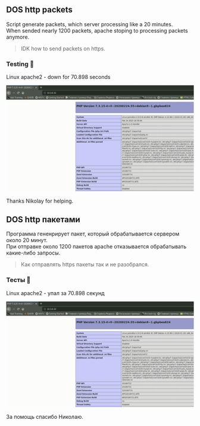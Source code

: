 ## DOS http packets 
Script generate packets, which server processing like a 20 minutes.  
When sended nearly 1200 packets, apache stoping to processing packets anymore. 
> IDK how to send packets on https.  
  
### Testing :hammer: 
Linux apache2 - down for 70.898 seconds  
  
![alt text](https://github.com/GloryToMoon/http_dos/blob/assets/preview.gif)  
  
Thanks Nikolay for helping.
  
## DOS http пакетами
Программа гененрирует пакет, который обрабатывается сервером около 20 минут.  
При отправке около 1200 пакетов apache отказывается обрабатывать какие-либо запросы.  
> Как отправлять https пакеты так и не разобрался.  
  
### Тесты :hammer: 
Linux apache2 - упал за 70.898 секунд  
  
![alt text](https://github.com/GloryToMoon/http_dos/blob/assets/preview.gif)  
  
За помощь спасибо Николаю.
